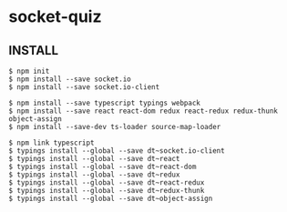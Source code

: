 # socket-quiz

## INSTALL

    $ npm init
    $ npm install --save socket.io
    $ npm install --save socket.io-client
    
    $ npm install --save typescript typings webpack
    $ npm install --save react react-dom redux react-redux redux-thunk object-assign
    $ npm install --save-dev ts-loader source-map-loader

    $ npm link typescript
    $ typings install --global --save dt~socket.io-client
    $ typings install --global --save dt~react
    $ typings install --global --save dt~react-dom
    $ typings install --global --save dt~redux
    $ typings install --global --save dt~react-redux
    $ typings install --global --save dt~redux-thunk
    $ typings install --global --save dt~object-assign
